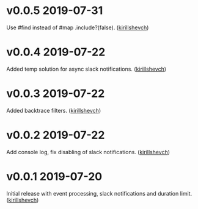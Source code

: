 # v0.0.5 2019-07-31

Use #find instead of #map .include?(false). ([kirillshevch](https://github.com/kirillshevch/query_track/pull/7))

# v0.0.4 2019-07-22

Added temp solution for async slack notifications. ([kirillshevch](https://github.com/kirillshevch/query_track/pull/5))

# v0.0.3 2019-07-22

Added backtrace filters. ([kirillshevch](https://github.com/kirillshevch/query_track/pull/3))

# v0.0.2 2019-07-22

Add console log, fix disabling of slack notifications. ([kirillshevch](https://github.com/kirillshevch/query_track/pull/2))

# v0.0.1 2019-07-20

Initial release with event processing, slack notifications and duration limit. ([kirillshevch](https://github.com/kirillshevch/query_track/pull/1))
